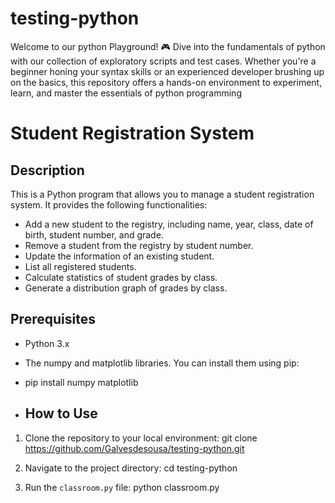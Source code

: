 # testing-python

Welcome to our python Playground! 🎮 Dive into the fundamentals of python with our collection of exploratory scripts and test cases. Whether you're a beginner honing your syntax skills or an experienced developer brushing up on the basics, this repository offers a hands-on environment to experiment, learn, and master the essentials of python programming 

# Student Registration System

## Description
This is a Python program that allows you to manage a student registration system. It provides the following functionalities:

- Add a new student to the registry, including name, year, class, date of birth, student number, and grade.
- Remove a student from the registry by student number.
- Update the information of an existing student.
- List all registered students.
- Calculate statistics of student grades by class.
- Generate a distribution graph of grades by class.

## Prerequisites
- Python 3.x
- The numpy and matplotlib libraries. You can install them using pip:
- pip install numpy matplotlib

- ## How to Use
1. Clone the repository to your local environment:
   git clone https://github.com/Galvesdesousa/testing-python.git

2. Navigate to the project directory:
   cd testing-python

3. Run the `classroom.py` file:
   python classroom.py


   
